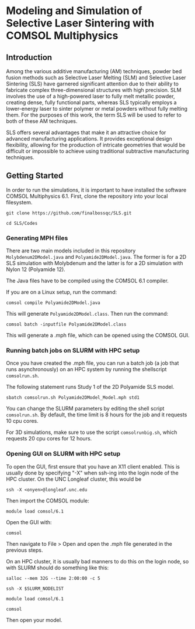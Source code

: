 # Modeling and Simulation of Selective Laser Sintering with COMSOL Multiphysics

## Introduction

Among the various additive manufacturing (AM) techniques, powder bed fusion methods such as Selective Laser Melting (SLM) and Selective Laser Sintering (SLS) have garnered significant attention due to their ability to fabricate complex three-dimensional structures with high precision. SLM involves the use of a high-powered laser to fully melt metallic powder, creating dense, fully functional parts, whereas SLS typically employs a lower-energy laser to sinter polymer or metal powders without fully melting them. For the purposes of this work, the term SLS will be used to refer to both of these AM techniques.

SLS offers several advantages that make it an attractive choice for advanced manufacturing applications. It provides exceptional design flexibility, allowing for the production of intricate geometries that would be difficult or impossible to achieve using traditional subtractive manufacturing techniques.

## Getting Started

In order to run the simulations, it is important to have installed the software COMSOL Multiphysics 6.1. First, clone the repository into your local filesystem.

```git clone https://github.com/finalbossqc/SLS.git```

```cd SLS/Codes```

### Generating MPH files

There are two main models included in this repository ```Molybdenum2DModel.java``` and ```Polyamide2DModel.java```. The former is for a 2D SLS simulation with Molybdenum and the latter is for a 2D simulation with Nylon 12 (Polyamide 12). 

The Java files have to be compiled using the COMSOL 6.1 compiler. 

If you are on a Linux setup, run the command:

```comsol compile Polyamide2DModel.java```

This will generate ```Polyamide2DModel.class```. Then run the command:

```comsol batch -inputfile Polyamide2DModel.class```

This will generate a .mph file, which can be opened using the COMSOL GUI. 

### Running batch jobs on SLURM with HPC setup

Once you have created the .mph file, you can run a batch job (a job that runs asynchronously) on an HPC system by running the shellscript ```comsolrun.sh```. 

The following statement runs Study 1 of the 2D Polyamide SLS model.

```sbatch comsolrun.sh Polyamide2DModel_Model.mph std1```

You can change the SLURM parameters by editing the shell script ```comsolrun.sh```. By default, the time limit is 8 hours for the job and it requests 10 cpu cores.

For 3D simulations, make sure to use the script ```comsolrunbig.sh```, which requests 20 cpu cores for 12 hours. 

### Opening GUI on SLURM with HPC setup

To open the GUI, first ensure that you have an X11 client enabled. This is usually done by specifying "-X" when ssh-ing into the login node of the HPC cluster. On the UNC Longleaf cluster, this would be

```ssh -X <onyen>@longleaf.unc.edu```

Then import the COMSOL module:

```module load comsol/6.1```

Open the GUI with:

```comsol```

Then navigate to File > Open and open the .mph file generated in the previous steps.

On an HPC cluster, it is usually bad manners to do this on the login node, so with SLURM should do something like this:

```salloc --mem 32G --time 2:00:00 -c 5```

```ssh -X $SLURM_NODELIST```

```module load comsol/6.1```

```comsol```

Then open your model.

